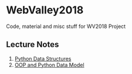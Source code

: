 # WebValley2018
Code, material and misc stuff for WV2018 Project

## Lecture Notes

1. <a href="classes/1.\ Python\ Data\ Structures/" title="Python Data Structures">Python Data Structures</a>
2. <a href="classes/2. OOP and Python Data Model" title="OOP and Python Data Model">OOP and Python Data Model</a>
